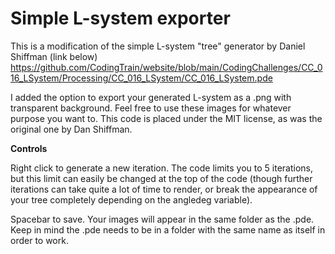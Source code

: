 # Simple L-system exporter
This is a modification of the simple L-system "tree" generator by Daniel Shiffman (link below)
https://github.com/CodingTrain/website/blob/main/CodingChallenges/CC_016_LSystem/Processing/CC_016_LSystem/CC_016_LSystem.pde

I added the option to export your generated L-system as a .png with transparent background. Feel free to use these images for whatever purpose you want to.
This code is placed under the MIT license, as was the original one by Dan Shiffman.

**Controls**

Right click to generate a new iteration. The code limits you to 5 iterations, but this limit can easily be changed at the top of the code (though further iterations can take quite a lot of time to render, or break the appearance of your tree completely depending on the angledeg variable).

Spacebar to save. Your images will appear in the same folder as the .pde. Keep in mind the .pde needs to be in a folder with the same name as itself in order to work.
